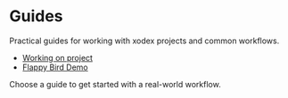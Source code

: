 # Guides

Practical guides for working with xodex projects and common workflows.

- [Working on project](./project.md)
- [Flappy Bird Demo](../tutorials/flappy.md)

Choose a guide to get started with a real-world workflow.
